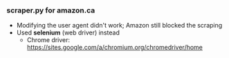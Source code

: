 ### scraper.py for amazon.ca
* Modifying the user agent didn't work; Amazon still blocked the scraping
* Used **selenium** (web driver) instead
    * Chrome driver: https://sites.google.com/a/chromium.org/chromedriver/home